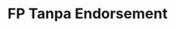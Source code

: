 ---
id: 106
title: FP Tanpa Endorsement
linkurl: https://drive.google.com/file/d/1sMEOYb7dlhPxQ5calmU_BzFC1MbC3FIk/view?usp=sharing
fitur: lainlain
category: lainlain
createdTime : 12/01/2020
modifiedTime : 12/01/2020
topik: DJBC
color: ffd33d
img: bc.jpeg
---